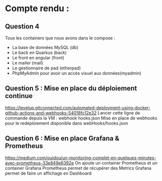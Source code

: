 # Compte rendu : 

## Question 4

Tous les containers que nous avons dans le compose :
- La base de données MySQL (db)
- Le back en Quarkus (back)
- Le front en angular (front)
- Le mailer (mail)
- Le gestionnaire de pad (etherpad)
- PhpMyAdmin pour avoir un accès visuel aux données(myadmin)

## Question 5 : Mise en place du déploiement continue

https://levelup.gitconnected.com/automated-deployment-using-docker-github-actions-and-webhooks-54018fc12e32
Lancer cette ligne de commande depuis la VM :
webhook hooks.json
Mise en place de webhooks pour le redéploiement disponible dans webHooks/hooks.json

## Question 6 : Mise en place Grafana & Prometheus

https://medium.com/ouidou/un-monitoring-complet-en-quelques-minutes-avec-prometheus-33e849e6392e
On ajoute un container Prometheus et un container Grafana
Prometheus permet de récupérer des Metrics
Grafana permet de faire un affichage en Dashboard